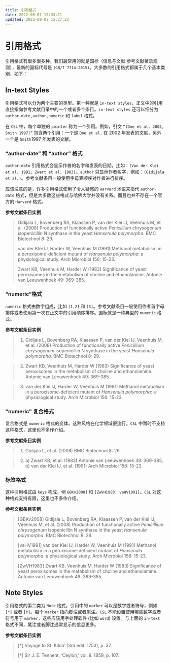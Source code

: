 ```yaml
---
title: 引用格式
date: 2022-08-01 17:33:11
updated: 2022-08-02 15:27:22
---
```


# 引用格式

引用格式有很多很多种，我们最常用的就是国标（信息与文献 参考文献著录规则），最新的国标代号是 `(GB/T 7714-2015)`。大多数的引用格式都属于几个基本类别，如下：

## In-text Styles

引用格式可以分为两个主要的类型。第一种就是 `in-text styles`，正文中的引用直接指向参考文献目录中的一个或者多个条目。`in-text styles` 还可以细分为 `author-date,author,numeric` 和 `label` 格式。

在 `CSL` 中，每个单独的 `pointer` 称为一个引用。例如，引文 `“(Doe et al. 2002, Smith 1997)”` 包含两个引用：一个是 `Doe et al.` 在 2002 年发表的文献，另外一个是 `Smith`1997 年发表的文献。

### “author-date” 和 “author” 格式

`author-date` 引用格式会显示作者的名字和发表的日期，比如：`(Van der Klei et al. 1991; Zwart et al. 1983)`。`author` 只显示作者名字，例如：`(Gidijala et al.)`。参考文献条目一般使用字母表顺序对作者进行排序。

应该注意的是，许多引用格式使用了令人疑惑的 `Harvard` 术语来指代 `author-date` 格式，但是大多数这些格式与哈佛大学并没有关系。而且也并不存在一个官方的 `Harvard` 格式。

**参考文献条目实例**

> Gidijala L, Bovenberg RA, Klaassen P, van der Klei IJ, Veenhuis M, et al. (2008) Production of functionally active *Penicillium chrysogenum* isopenicillin N synthase in the yeast *Hansenula polymorpha*. BMC Biotechnol 8: 29.
>
> van der Klei IJ, Harder W, Veenhuis M (1991) Methanol metabolism in a peroxisome-deficient mutant of *Hansenula polymorpha*: a physiological study. Arch Microbiol 156: 15-23.
>
> Zwart KB, Veenhuis M, Harder W (1983) Significance of yeast peroxisomes in the metabolism of choline and ethanolamine. Antonie van Leeuwenhoek 49: 369-385.

### “numeric”格式

`numeric` 格式由数字组成，比如 `[1,2]` 和 `[3]`。参考文献条目一般使用作者首字母排序或者使用第一次在正文中的引用顺序排序。国标就是一种典型的 `numeric` 格式。

**参考文献条目实例**

>1. Gidijala L, Bovenberg RA, Klaassen P, van der Klei IJ, Veenhuis M, et al. (2008) Production of functionally active *Penicillium chrysogenum* isopenicillin N synthase in the yeast *Hansenula polymorpha*. BMC Biotechnol 8: 29.

>2. Zwart KB, Veenhuis M, Harder W (1983) Significance of yeast peroxisomes in the metabolism of choline and ethanolamine. Antonie van Leeuwenhoek 49: 369-385.

>3. van der Klei IJ, Harder W, Veenhuis M (1991) Methanol metabolism in a peroxisome-deficient mutant of *Hansenula polymorpha*: a physiological study. Arch Microbiol 156: 15-23.

### "numeric" 复合格式

复合格式是 `numeric` 格式的变体。这种风格在化学领域很流行。`CSL` 中暂时不支持这种格式，这里也不多作介绍。

**参考文献条目实例**

>1. Gidijala L, et al. (2008) BMC Biotechnol 8: 29.

>2. a) Zwart KB, et al. (1983) Antonie van Leeuwenhoek 49: 369-385, b) van der Klei IJ, et al. (1991) Arch Microbiol 156: 15-23.

### 标签格式

这种引用格式由 `keys` 构成，例 `GBKv2008]` 和 `[ZwVH1983; vaHV1991]`。`CSL` 对这种格式支持有限，这里也不多作介绍。

**参考文献条目实例**

> [GBKv2008] Gidijala L, Bovenberg RA, Klaassen P, van der Klei IJ, Veenhuis M, et al. (2008) Production of functionally active *Penicillium chrysogenum* isopenicillin N synthase in the yeast *Hansenula polymorpha*. BMC Biotechnol 8: 29.
>
> [vaHV1991] van der Klei IJ, Harder W, Veenhuis M (1991) Methanol metabolism in a peroxisome-deficient mutant of *Hansenula polymorpha*: a physiological study. Arch Microbiol 156: 15-23.
>
> [ZwVH1983] Zwart KB, Veenhuis M, Harder W (1983) Significance of yeast peroxisomes in the metabolism of choline and ethanolamine. Antonie van Leeuwenhoek 49: 369-385.

## Note Styles

引用格式的第二类为 `Note` 格式。引用中的 `marker` 可以是数字或者符号，例如 `[*]` 或者 `[†]`。每个 `marker` 指向脚注或者尾注。`CSL` 不能设置使用哪些数字或者符号用于 `marker`，这些应该用字处理软件 (比如 `word`) 设置。与上面的 `in-text` 格式不同，尾注或者脚注通常显示的信息更多。

**参考文献条目实例**

> [*]  Voyage to St. Kilda’ (3rd edit. 1753), p. 37.
>
> [†]  Sir J. E. Tennent, ‘Ceylon,’ vol. ii. 1859, p. 107.
